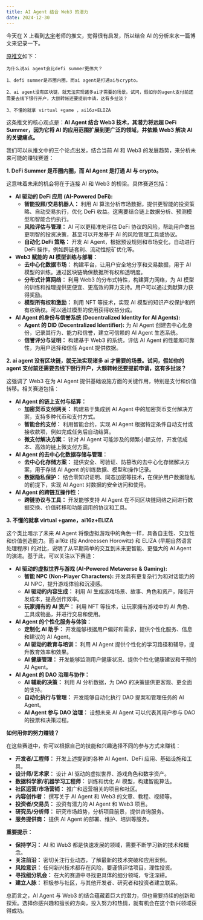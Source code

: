 ```yaml
---
title: AI Agent 结合 Web3 的潜力
date: 2024-12-30
---
```


今天在 X 上看到[大宇](https://x.com/BTCdayu/status/1873572025274671372)老师的推文，觉得很有启发，所以结合 AI 的分析来水一篇博文来记录一下。

[原推文](https://x.com/BTCdayu/status/1873572025274671372)如下：

```
为什么说ai agent会比defi summer更伟大？

1、defi summer是币圈内圈，而ai agent是打通ai与crypto。

2、ai agent没有区块链，就无法实现诸多ai才需要的场景。试问，假如你的agent支付前还需要去线下银行开户，大额转帐还要提前申请，这有多扯淡？

3、不懂的就拿 virtual +game ，ai16z+ELIZA
```

这条推文的核心观点是：**AI Agent 结合 Web3 技术，其潜力将远超 DeFi Summer，因为它将 AI 的应用范围扩展到更广泛的领域，并依赖 Web3 解决 AI 的关键痛点。**

我们可以从推文中的三个论点出发，结合当前 AI 和 Web3 的发展趋势，来分析未来可能的赚钱赛道：

**1. DeFi Summer 是币圈内圈，而 AI Agent 是打通 AI 与 crypto。**

这意味着未来的机会将在于连接 AI 和 Web3 的桥梁。具体赛道包括：

* **AI 驱动的 DeFi 应用 (AI-Powered DeFi):**
    * **智能投顾/交易机器人：** 利用 AI 算法分析市场数据，提供更智能的投资策略、自动交易执行，优化 DeFi 收益。这需要结合链上数据分析、预测模型和智能合约执行。
    * **风险评估与管理：**  AI 可以更精准地评估 DeFi 协议的风险，帮助用户做出更明智的投资决策，甚至可以开发基于 AI 的风险管理工具或协议。
    * **自动化 DeFi 策略：**  开发 AI Agent，根据预设规则和市场变化，自动进行 DeFi 操作，例如跨链套利、流动性挖矿优化等。
* **Web3 赋能的 AI 模型训练与部署：**
    * **去中心化数据市场：** 构建平台，让用户安全地分享和交易数据，用于 AI 模型的训练。通过区块链确保数据所有权和透明度。
    * **分布式计算网络：**  利用 Web3 的分布式特性，构建算力网络，为 AI 模型的训练和推理提供更便宜、更高效的算力支持。用户可以通过贡献算力获得奖励。
    * **模型所有权和激励：**  利用 NFT 等技术，实现 AI 模型的知识产权保护和所有权确权。可以通过模型的使用获得收益分成。
* **AI Agent 的身份与信誉系统 (Decentralized Identity for AI Agents):**
    * **Agent 的 DID (Decentralized Identifier):**  为 AI Agent 创建去中心化身份，记录其行为、能力和信誉，建立可信赖的 AI Agent 生态系统。
    * **信誉评分与证明：**  构建基于 Web3 的系统，评估 AI Agent 的性能和可靠性，为用户选择和信任 Agent 提供依据。

**2. ai agent 没有区块链，就无法实现诸多 ai 才需要的场景。试问，假如你的 agent 支付前还需要去线下银行开户，大额转帐还要提前申请，这有多扯淡？**

这强调了 Web3 在为 AI Agent 提供基础设施方面的关键作用，特别是支付和价值转移。相关赛道包括：

* **AI Agent 的链上支付与结算：**
    * **加密货币支付网关：**  构建易于集成到 AI Agent 中的加密货币支付解决方案，支持多种代币和支付方式。
    * **智能合约支付：**  利用智能合约，实现 AI Agent 根据特定条件自动支付或接收款项，例如完成任务后自动结算。
    * **微支付解决方案：**  针对 AI Agent 可能涉及的频繁小额支付，开发低成本、高效的链上微支付方案。
* **AI Agent 的去中心化数据存储与管理：**
    * **去中心化存储方案：**  提供安全、可验证、防篡改的去中心化存储解决方案，用于存储 AI Agent 的训练数据、模型和操作记录。
    * **数据隐私保护：**  结合零知识证明、同态加密等技术，在保护用户数据隐私的前提下，实现 AI Agent 对数据的安全访问和使用。
* **AI Agent 的跨链互操作性：**
    * **跨链协议与工具：**  开发能够支持 AI Agent 在不同区块链网络之间进行数据交换、价值转移和功能调用的协议和工具。

**3. 不懂的就拿 virtual +game，ai16z+ELIZA**

这个类比暗示了未来 AI Agent 将像虚拟游戏中的角色一样，具备自主性、交互性和价值创造能力。而 ai16z (指 Andreessen Horowitz) 和 ELIZA (早期自然语言处理程序) 的对比，说明了从早期简单的交互到未来更智能、更强大的 AI Agent 的演进。基于此，可以关注以下赛道：

* **AI 驱动的虚拟世界与游戏 (AI-Powered Metaverse & Gaming):**
    * **智能 NPC (Non-Player Characters):**  开发具有更复杂行为和对话能力的 AI NPC，提升游戏体验和沉浸感。
    * **AI 驱动的内容生成：**  利用 AI 生成游戏场景、故事、角色和资产，降低开发成本，提高创作效率。
    * **玩家拥有的 AI 资产：**  利用 NFT 等技术，让玩家拥有游戏中的 AI 角色、工具或物品，并进行交易和使用。
* **AI Agent 的个性化服务与体验：**
    * **定制化 AI 助手：**  开发能够根据用户偏好和需求，提供个性化服务、信息和建议的 AI Agent。
    * **AI 驱动的教育与培训：**  利用 AI Agent 提供个性化的学习路径和辅导，提升教育效率和效果。
    * **AI 健康管理：**  开发能够监测用户健康状况、提供个性化健康建议和干预的 AI Agent。
* **AI Agent 的 DAO 治理与协作：**
    * **AI 辅助的决策：**  利用 AI 分析数据，为 DAO 的决策提供更客观、更全面的支持。
    * **自动化执行与管理：**  开发能够自动化执行 DAO 提案和管理任务的 AI Agent。
    * **AI Agent 参与 DAO 治理：**  设想未来 AI Agent 可以代表其用户参与 DAO 的投票和决策过程。

**如何用你的努力赚钱？**

在这些赛道中，你可以根据自己的技能和兴趣选择不同的参与方式来赚钱：

* **开发者/工程师：**  开发上述提到的各种 AI Agent、DeFi 应用、基础设施和工具。
* **设计师/艺术家：**  设计 AI 驱动的虚拟世界、游戏角色和数字资产。
* **数据科学家/机器学习工程师：**  训练和优化 AI 模型，构建智能算法。
* **社区运营/市场营销：**  推广和运营相关的项目和社区。
* **内容创作者：**  撰写关于 AI Agent 和 Web3 的文章、教程、视频等。
* **投资者/交易员：**  投资有潜力的 AI Agent 和 Web3 项目。
* **研究员/分析师：**  研究市场趋势，分析项目前景，提供咨询服务。
* **服务提供商：**  提供 AI Agent 的部署、维护、培训等服务。

**重要提示：**

* **保持学习：**  AI 和 Web3 都是快速发展的领域，需要不断学习新的技术和概念。
* **关注前沿：**  密切关注行业动态，了解最新的技术突破和应用案例。
* **风险意识：**  任何新兴技术都存在风险，要谨慎评估项目，理性投资。
* **寻找细分机会：**  在大的赛道中寻找更具体的细分领域，专注深耕。
* **建立人脉：**  积极参与社区，与其他开发者、研究者和投资者建立联系。

总而言之，AI Agent 与 Web3 的结合蕴藏着巨大的潜力，但也需要持续的创新和探索。选择你感兴趣和擅长的方向，投入努力和热情，就有机会在这个新兴领域获得成功。
